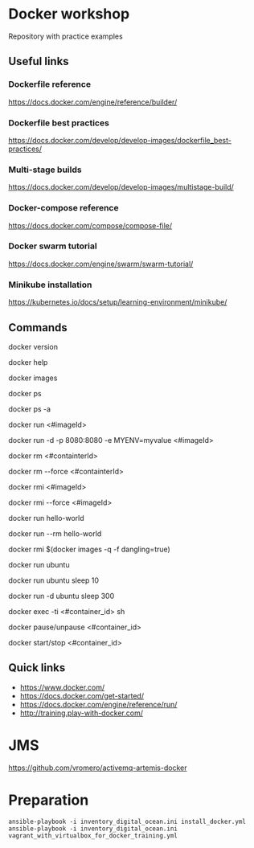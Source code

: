 <!---
Author: Stanislav Novotny
-->
# Docker workshop
Repository with practice examples
## Useful links
### Dockerfile reference
https://docs.docker.com/engine/reference/builder/
### Dockerfile best practices
https://docs.docker.com/develop/develop-images/dockerfile_best-practices/
### Multi-stage builds
https://docs.docker.com/develop/develop-images/multistage-build/
### Docker-compose reference
https://docs.docker.com/compose/compose-file/
### Docker swarm tutorial
https://docs.docker.com/engine/swarm/swarm-tutorial/
### Minikube installation
https://kubernetes.io/docs/setup/learning-environment/minikube/

## Commands
docker version

docker help

docker images

docker ps

docker ps -a

docker run <#imageId>

docker run -d -p 8080:8080 -e MYENV=myvalue <#imageId>

docker rm <#containterId>

docker rm --force <#containterId>

docker rmi <#imageId>

docker rmi --force <#imageId>

docker run hello-world

docker run --rm hello-world

docker rmi $(docker images -q -f dangling=true)

docker run ubuntu

docker run ubuntu sleep 10

docker run -d ubuntu sleep 300

docker exec -ti <#container_id> sh

docker pause/unpause <#container_id>

docker start/stop <#container_id>


## Quick links
- https://www.docker.com/
- https://docs.docker.com/get-started/
- https://docs.docker.com/engine/reference/run/
- http://training.play-with-docker.com/

# JMS
https://github.com/vromero/activemq-artemis-docker

# Preparation
```
ansible-playbook -i inventory_digital_ocean.ini install_docker.yml
ansible-playbook -i inventory_digital_ocean.ini vagrant_with_virtualbox_for_docker_training.yml

``` 